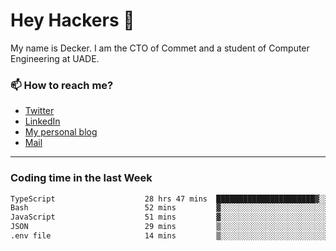 # Hey Hackers 👋

My name is Decker. I am the CTO of Commet and a student of Computer Engineering at UADE.

### 📫 How to reach me?
- [Twitter](https://x.com/0xDecker) 
- [LinkedIn](https://www.linkedin.com/in/decker-urbano/) 
- [My personal blog](http://decker.sh) 
- [Mail](mailto:me@decker.sh)

---

### Coding time in the last Week

<!--START_SECTION:waka-->

```txt
TypeScript                    28 hrs 47 mins  ██████████████████████▓░░   91.27 %
Bash                          52 mins         ▓░░░░░░░░░░░░░░░░░░░░░░░░   02.79 %
JavaScript                    51 mins         ▓░░░░░░░░░░░░░░░░░░░░░░░░   02.73 %
JSON                          29 mins         ▒░░░░░░░░░░░░░░░░░░░░░░░░   01.56 %
.env file                     14 mins         ▒░░░░░░░░░░░░░░░░░░░░░░░░   00.75 %
```

<!--END_SECTION:waka-->
